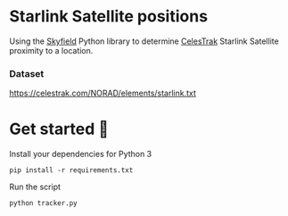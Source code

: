 # Starlink Satellite positions

Using the [Skyfield](https://rhodesmill.org/skyfield/positions.html) Python library to determine [CelesTrak](http://celestrak.com/) Starlink Satellite proximity to a location.

### Dataset

https://celestrak.com/NORAD/elements/starlink.txt

# Get started 🌟

Install your dependencies for Python 3

    pip install -r requirements.txt

Run the script

    python tracker.py

